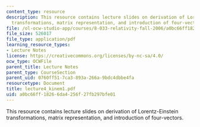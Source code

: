 ```yaml
---
content_type: resource
description: This resource contains lecture slides on derivation of Lorentz-Einstein
  transformations, matrix representation, and introduction of four-vectors.
file: /ol-ocw-studio-app/courses/8-033-relativity-fall-2006/a0bc66ff18266da4256f27fb297bfe01_lecture4_kinem1.pdf
file_size: 526017
file_type: application/pdf
learning_resource_types:
- Lecture Notes
license: https://creativecommons.org/licenses/by-nc-sa/4.0/
ocw_type: OCWFile
parent_title: Lecture Notes
parent_type: CourseSection
parent_uid: 0760ff51-7ca3-893a-266a-9bdc4dbbe4fa
resourcetype: Document
title: lecture4_kinem1.pdf
uid: a0bc66ff-1826-6da4-256f-27fb297bfe01
---
```

This resource contains lecture slides on derivation of Lorentz-Einstein transformations, matrix representation, and introduction of four-vectors.